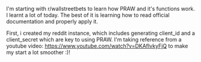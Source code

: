 I'm starting with r/wallstreetbets to learn how PRAW and it's functions work. 
I learnt a lot of today. The best of it is learning how to read official documentation and properly apply it. 

First, i created my reddit instance, which includes generating client_id and a client_secret which are key to using PRAW. 
I'm taking reference from a youtube video: https://www.youtube.com/watch?v=DKAfIvkyFjQ to make my start a lot smoother :)!
